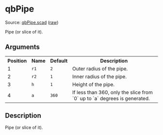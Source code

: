 # qbPipe

Source: [qbPipe.scad](https://github.com/little-blossom/openscad-qbase/blob/master/qbPipe.scad) ([raw](https://raw.githubusercontent.com/little-blossom/openscad-qbase/master/qbPipe.scad))

Pipe (or slice of it).

## Arguments

<table>
<tr><th>Position</th><th>Name</th><th>Default</th><th>Description</th></tr>
<tr><td>1</td><td><code>r1</code></td><td><code>2</code></td><td>Outer radius of the pipe.</td></tr>
<tr><td>2</td><td><code>r2</code></td><td><code>1</code></td><td>Inner radius of the pipe.</td></tr>
<tr><td>3</td><td><code>h</code></td><td><code>1</code></td><td>Height of the pipe.</td></tr>
<tr><td>4</td><td><code>a</code></td><td><code>360</code></td><td>If less than 360, only the slice from `0` up to `a` degrees is generated.</td></tr>
</table>

## Description


Pipe (or slice of it).

